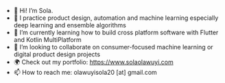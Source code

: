 - 👋 Hi! I’m Sola. 
- 👀 I practice product design, automation and machine learning especially deep learning and ensemble algorithms
- 🌱 I’m currently learning how to build cross platform software with Flutter and Kotlin MultiPlatform
- 💞️ I’m looking to collaborate on consumer-focused machine learning or digital product design projects
- 🌍 Check out my portfolio: https://www.solaolawuyi.com
- 📫 How to reach me: olawuyisola20 [at] gmail.com 
<!---
solaszn/solaszn is a ✨ special ✨ repository because its `README.md` (this file) appears on your GitHub profile.
You can click the Preview link to take a look at your changes.
--->
